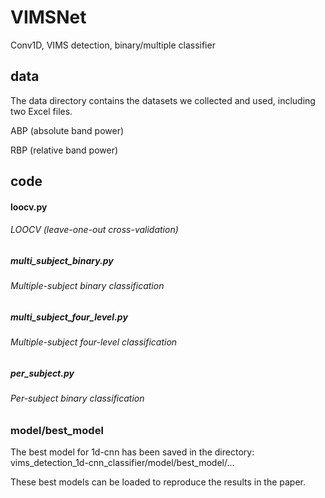 # VIMSNet
Conv1D,  VIMS detection,  binary/multiple classifier

## data
The data directory contains the datasets we collected and used, including two Excel files.

ABP (absolute band power)

RBP (relative band power)


## code
#### loocv.py                                          

###### LOOCV (leave-one-out cross-validation) 

##### multi_subject_binary.py                           

###### Multiple-subject binary classification

##### multi_subject_four_level.py                       

###### Multiple-subject four-level classification

##### per_subject.py                                     

###### Per-subject binary classification

### model/best_model
The best model for 1d-cnn has been saved in the directory: vims_detection_1d-cnn_classifier/model/best_model/...

These best models can be loaded to reproduce the results in the paper.


